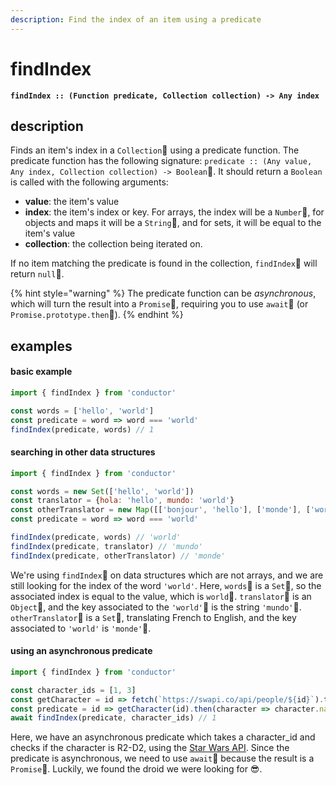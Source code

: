 ```yaml
---
description: Find the index of an item using a predicate
---
```


# findIndex

**`findIndex :: (Function predicate, Collection collection) -> Any index`**

## description

Finds an item's index in a `Collection` using a predicate function. The predicate function has the following signature: `predicate :: (Any value, Any index, Collection collection) -> Boolean`. It should return a `Boolean` is called with the following arguments:

* **value**: the item's value
* **index**: the item's index or key. For arrays, the index will be a `Number`, for objects and maps it will be a `String`, and for sets, it will be equal to the item's value
* **collection**: the collection being iterated on.

If no item matching the predicate is found in the collection, `findIndex` will return `null`.

{% hint style="warning" %}
The predicate function can be _asynchronous_, which will turn the result into a `Promise`, requiring you to use `await` \(or `Promise.prototype.then`\).
{% endhint %}

## examples

#### basic example

```javascript
import { findIndex } from 'conductor'

const words = ['hello', 'world']
const predicate = word => word === 'world'
findIndex(predicate, words) // 1
```

#### searching in other data structures

```javascript
import { findIndex } from 'conductor'

const words = new Set(['hello', 'world'])
const translator = {hola: 'hello', mundo: 'world'}
const otherTranslator = new Map([['bonjour', 'hello'], ['monde'], ['world']])
const predicate = word => word === 'world'

findIndex(predicate, words) // 'world'
findIndex(predicate, translator) // 'mundo'
findIndex(predicate, otherTranslator) // 'monde'
```

We're using `findIndex` on data structures which are not arrays, and we are still looking for the index of the word `'world'`. Here, `words` is a `Set`, so the associated index is equal to the value, which is `world`.   `translator` is an `Object`, and the key associated to the `'world'` is the string `'mundo'`. `otherTranslator` is a `Set`, translating French to English, and the key associated to `'world'` is `'monde'`.

#### using an asynchronous predicate

```javascript
import { findIndex } from 'conductor'

const character_ids = [1, 3]
const getCharacter = id => fetch(`https://swapi.co/api/people/${id}`).then(res => res.json())
const predicate = id => getCharacter(id).then(character => character.name === 'R2-D2')
await findIndex(predicate, character_ids) // 1
```

Here, we have an asynchronous predicate which takes a character\_id and checks if the character is R2-D2,  using the [Star Wars API](https://swapi.co/). Since the predicate is asynchronous, we need to use `await` because the result is a `Promise`. Luckily, we found the droid we were looking for 😎.

